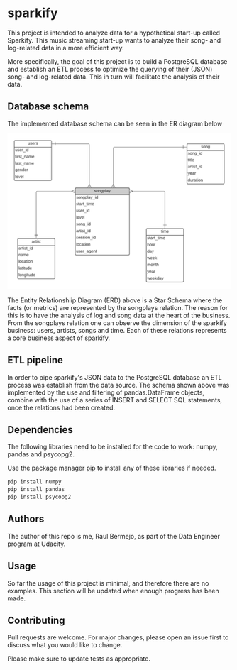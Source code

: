 # sparkify

This project is intended to analyze data for a hypothetical start-up called Sparkify. This music streaming start-up wants to analyze their song- and log-related data in a more efficient way.

More specifically, the goal of this project is to build a PostgreSQL database and establish an ETL process to optimize the querying of their (JSON) song- and log-related data. This in turn will facilitate the analysis of their data.

## Database schema

The implemented database schema can be seen in the ER diagram below

![alt text](https://github.com/raul-bermejo/sparkify/blob/main/images/sparkify_erd.png)

The Entity Relationshiip Diagram (ERD) above is a Star Schema where the facts (or metrics) are represented by the songplays relation. The reason for this is to have the analysis of log and song data at the heart of the business. From the songplays relation one can observe the dimension of the sparkify business: users, artists, songs and time. Each of these relations represents a core business aspect of sparkify.

## ETL pipeline

In order to pipe sparkify's JSON data to the PostgreSQL database an ETL process was establish from the data source. The schema shown above was implemented by the use and filtering of pandas.DataFrame objects, combine with the use of a series of INSERT and SELECT SQL statements, once the relations had been created. 

## Dependencies

The following libraries need to be installed for the code to work: numpy, pandas and psycopg2.

Use the package manager [pip](https://pip.pypa.io/en/stable/) to install any of these libraries if needed.

```bash
pip install numpy
pip install pandas
pip install psycopg2
```

## Authors

The author of this repo is me, Raul Bermejo, as part of the Data Engineer program at Udacity.

## Usage

So far the usage of this project is minimal, and therefore there are no examples. This section will be updated when enough progress has been made.

## Contributing
Pull requests are welcome. For major changes, please open an issue first to discuss what you would like to change.

Please make sure to update tests as appropriate.
